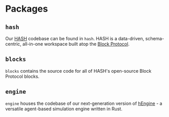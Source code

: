 # Packages

## `hash`
Our [HASH](https://hash.ai/platform/hash) codebase can be found in `hash`. HASH is a data-driven, schema-centric, all-in-one workspace built atop the [Block Protocol](https://blockprotocol.org/).

## `blocks`
`blocks` contains the source code for all of HASH's open-source Block Protocol blocks.

## `engine`
`engine` houses the codebase of our next-generation version of [hEngine](https://hash.ai/platform/engine) - a versatile agent-based simulation engine written in Rust.
